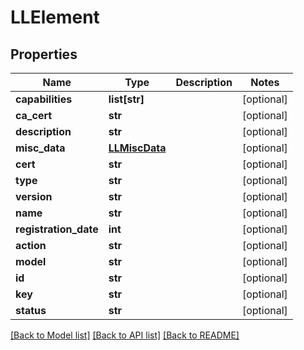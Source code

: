 # LLElement

## Properties
Name | Type | Description | Notes
------------ | ------------- | ------------- | -------------
**capabilities** | **list[str]** |  | [optional] 
**ca_cert** | **str** |  | [optional] 
**description** | **str** |  | [optional] 
**misc_data** | [**LLMiscData**](LLMiscData.md) |  | [optional] 
**cert** | **str** |  | [optional] 
**type** | **str** |  | [optional] 
**version** | **str** |  | [optional] 
**name** | **str** |  | [optional] 
**registration_date** | **int** |  | [optional] 
**action** | **str** |  | [optional] 
**model** | **str** |  | [optional] 
**id** | **str** |  | [optional] 
**key** | **str** |  | [optional] 
**status** | **str** |  | [optional] 

[[Back to Model list]](../README.md#documentation-for-models) [[Back to API list]](../README.md#documentation-for-api-endpoints) [[Back to README]](../README.md)


